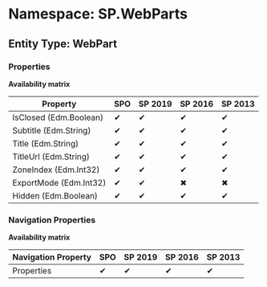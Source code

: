 # Namespace: SP.WebParts
## Entity Type: WebPart

### Properties

**Availability matrix**

Property | SPO | SP 2019 | SP 2016 | SP 2013
----------|-----|---------|---------|--------
IsClosed (Edm.Boolean) | ✔ | ✔ | ✔ | ✔
Subtitle (Edm.String) | ✔ | ✔ | ✔ | ✔
Title (Edm.String) | ✔ | ✔ | ✔ | ✔
TitleUrl (Edm.String) | ✔ | ✔ | ✔ | ✔
ZoneIndex (Edm.Int32) | ✔ | ✔ | ✔ | ✔
ExportMode (Edm.Int32) | ✔ | ✔ | ✖ | ✖
Hidden (Edm.Boolean) | ✔ | ✔ | ✔ | ✔

### Navigation Properties

**Availability matrix**

Navigation Property | SPO | SP 2019 | SP 2016 | SP 2013
----------|-----|---------|---------|--------
Properties | ✔ | ✔ | ✔ | ✔

